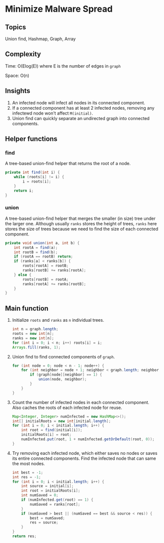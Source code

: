 # Minimize Malware Spread
## Topics
Union find, Hashmap, Graph, Array

## Complexity
Time: O(Elog(E)) where E is the number of edges in `graph`

Space: O(n)
## Insights
1. An infected node will infect all nodes in its connected component.
2. If a connected component has at least 2 infected nodes, removing any infectewd node won't affect `M(initial)`.
3. Union find can quickly separate an undirected graph into connected components.

## Helper functions
### find
A tree-based union-find helper that returns the root of a node.
```java
private int find(int i) {
    while (roots[i] != i) {
        i = roots[i];
    }
    return i;
}
```
### union
A tree-based union-find helper that merges the smaller (in size) tree under the larger one. Although usually `ranks` stores the height of trees, `ranks` here stores the size of trees because we need to find the size of each connected component.
```java
private void union(int a, int b) {
    int rootA = find(a);
    int rootB = find(b);
    if (rootA == rootB) return;
    if (ranks[a] < ranks[b]) {
        roots[rootA] = rootB;
        ranks[rootB] += ranks[rootA];
    } else {
        roots[rootB] = rootA;
        ranks[rootA] += ranks[rootB];
    }
}
```

## Main function
1. Initialize `roots` and `ranks` as `n` individual trees.
    ```java
    int n = graph.length;
    roots = new int[n];
    ranks = new int[n];
    for (int i = 0; i < n; i++) roots[i] = i;
    Arrays.fill(ranks, 1);
    ```
2. Union find to find connected components of `graph`.
    ```java
    for (int node = 0; node < n - 1; node++) {
        for (int neighbor = node + 1; neighbor < graph.length; neighbor++) {
            if (graph[node][neighbor] == 1) {
                union(node, neighbor);
            }
        }
    }
    ```
3. Count the number of infected nodes in each connected component. Also caches the roots of each infected node for reuse.
    ```java
    Map<Integer, Integer> numInfected = new HashMap<>();
    int[] initialRoots = new int[initial.length];
    for (int i = 0; i < initial.length; i++) {
        int root = find(initial[i]);
        initialRoots[i] = root;
        numInfected.put(root, 1 + numInfected.getOrDefault(root, 0));
    }
    ```
4. Try removing each infected node, which either saves no nodes or saves its entire connected components. Find the infected node that can same the most nodes.
    ```java
    int best = -1;
    int res = -1;
    for (int i = 0; i < initial.length; i++) {
        int source = initial[i];
        int root = initialRoots[i];
        int numSaved = 0;
        if (numInfected.get(root) == 1) {
            numSaved = ranks[root];
        }
        if (numSaved > best || (numSaved == best && source < res)) {
            best = numSaved;
            res = source;
        }
    }
    return res;
    ```